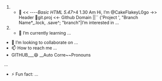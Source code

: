 1. - 👋 << ----*Basic HTML 5.47*>4 1.30 Am Hi, I’m @CakeFlakeyL0go
->> Header </html  >👀git.proj <<- Github Domain ||``     {'Project ', "Branch Name*_.lock, .save^; "branch"|I’m interested in ...
1. - 🌱 I’m currently learning ...
- 💞️ I’m looking to collaborate on ...
- 📫 How to reach me ...
- GITHUB___😄 __Auto
Corre~~Pronouns

 ...
- ⚡ Fun fact: ...

<!---
CakeFlakeyL0go/CakeFlakeyL0go is a ✨ special ✨ repository because its `README.md` (this file) appears on your GitHub profile.
You can click the Preview link to take a look at your changes.
--->
